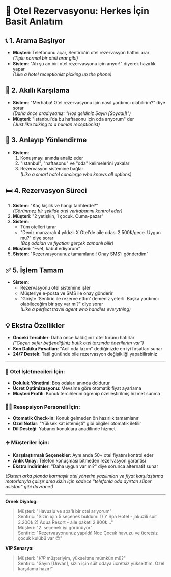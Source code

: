 # 🏨 Otel Rezervasyonu: Herkes İçin Basit Anlatım

## 📞 1. Arama Başlıyor
- **Müşteri**: Telefonunu açar, Sentiric'in otel rezervasyon hattını arar  
*(Tıpkı normal bir oteli arar gibi)*
- **Sistem**: "Ah şu an biri otel rezervasyonu için arıyor!" diyerek hazırlık yapar  
*(Like a hotel receptionist picking up the phone)*

## 👋 2. Akıllı Karşılama
- **Sistem**: "Merhaba! Otel rezervasyonu için nasıl yardımcı olabilirim?" diye sorar  
*(Daha önce aradıysanız: "Hoş geldiniz Sayın [Soyadı]!")*
- **Müşteri**: "İstanbul'da bu haftasonu için oda arıyorum" der  
*(Just like talking to a human receptionist)*

## 🧠 3. Anlayıp Yönlendirme
- **Sistem**:  
  1. Konuşmayı anında analiz eder  
  2. "İstanbul", "haftasonu" ve "oda" kelimelerini yakalar  
  3. Rezervasyon sistemine bağlar  
*(Like a smart hotel concierge who knows all options)*

## 🛏️ 4. Rezervasyon Süreci
1. **Sistem**: "Kaç kişilik ve hangi tarihlerde?"  
   *(Görünmez bir şekilde otel veritabanını kontrol eder)*  
2. **Müşteri**: "2 yetişkin, 1 çocuk. Cuma-pazar"  
3. **Sistem**:  
   - Tüm otelleri tarar  
   - "Deniz manzaralı 4 yıldızlı X Otel'de aile odası 2.500₺/gece. Uygun mu?" diye sorar  
   *(Boş odaları ve fiyatları gerçek zamanlı bilir)*  
4. **Müşteri**: "Evet, kabul ediyorum"  
5. **Sistem**: "Rezervasyonunuz tamamlandı! Onay SMS'i gönderdim"  

## ✅ 5. İşlem Tamam
- **Sistem**:  
  - Rezervasyonu otel sistemine işler  
  - Müşteriye e-posta ve SMS ile onay gönderir  
  - "Girişte 'Sentiric ile rezerve ettim' demeniz yeterli. Başka yardımcı olabileceğim bir şey var mı?" diye sorar  
*(Like a perfect travel agent who handles everything)*

## 💡 Ekstra Özellikler
- **Önceki Tercihler**: Daha önce kaldığınız otel türünü hatırlar  
*("Geçen sefer beğendiğiniz butik otel tarzında önerilerim var")*
- **Son Dakika Fırsatları**: "Acil oda lazım" dediğinizde en iyi fırsatları sunar  
- **24/7 Destek**: Tatil gününde bile rezervasyon değişikliği yapabilirsiniz

---

### 🏨 Otel İşletmecileri İçin:
- **Doluluk Yönetimi**: Boş odaları anında doldurur  
- **Ücret Optimizasyonu**: Mevsime göre otomatik fiyat ayarlama  
- **Müşteri Profili**: Konuk tercihlerini öğrenip özelleştirilmiş hizmet sunma  

### 👨‍💼 Resepsiyon Personeli İçin:
- **Otomatik Check-in**: Konuk gelmeden ön hazırlık tamamlanır  
- **Özel Notlar**: "Yüksek kat istemişti" gibi bilgiler otomatik iletilir  
- **Dil Desteği**: Yabancı konuklara anadilinde hizmet  

### ✈️ Müşteriler İçin:
- **Karşılaştırmalı Seçenekler**: Aynı anda 50+ otel fiyatını kontrol eder  
- **Anlık Onay**: Telefon konuşması bitmeden rezervasyon garantisi  
- **Ekstra İndirimler**: "Daha uygun var mı?" diye sorunca alternatif sunar  

*(Sistem arka planda karmaşık otel yönetim yazılımları ve fiyat karşılaştırma motorlarıyla çalışır ama sizin için sadece "telefonla oda ayırtan süper asistan" gibi davranır!)*

---

**Örnek Diyalog:**  
> Müşteri: "Havuzlu ve spa'lı bir otel arıyorum"  
> Sentiric: "Sizin için 5 seçenek buldum: 1) Y Spa Hotel - jakuzili suit 3.200₺ 2) Aqua Resort - aile paketi 2.800₺..."  
> Müşteri: "2. seçenek iyi görünüyor"  
> Sentiric: "Rezervasyonunuz yapıldı! Not: Çocuk havuzu ve ücretsiz çocuk kulübü var 😊"  

**VIP Senaryo:**  
> Müşteri: "*VIP* müşteriyim, yükseltme mümkün mü?"  
> Sentiric: "Sayın [Ünvan], sizin için süit odaya ücretsiz yükselttim. Özel karşılama hazır!"  

